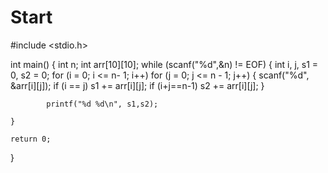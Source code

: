 # Start
#include <stdio.h>

int main()
{
	int n;
	int arr[10][10];
	while (scanf("%d",&n) != EOF)
	{
		int i, j, s1 = 0, s2 = 0;
		for (i = 0; i <= n- 1; i++)
			for (j = 0; j <= n - 1; j++)
			{
				scanf("%d", &arr[i][j]);
				if (i == j) s1 += arr[i][j];
				if (i+j==n-1) s2 += arr[i][j];
			}

			printf("%d %d\n", s1,s2);

	}

	return 0;
}
